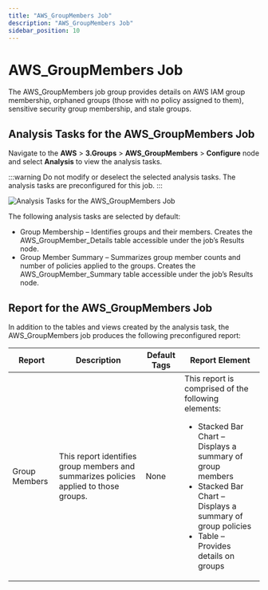 ```yaml
---
title: "AWS_GroupMembers Job"
description: "AWS_GroupMembers Job"
sidebar_position: 10
---
```


# AWS_GroupMembers Job

The AWS_GroupMembers job group provides details on AWS IAM group membership, orphaned groups (those
with no policy assigned to them), sensitive security group membership, and stale groups.

## Analysis Tasks for the AWS_GroupMembers Job

Navigate to the **AWS** > **3.Groups** > **AWS_GroupMembers** > **Configure** node and select
**Analysis** to view the analysis tasks.

:::warning
Do not modify or deselect the selected analysis tasks. The analysis tasks are
preconfigured for this job.
:::


![Analysis Tasks for the AWS_GroupMembers Job](/img/product_docs/accessanalyzer/12.0/solutions/aws/groups/groupmembersanalysis.webp)

The following analysis tasks are selected by default:

- Group Membership – Identifies groups and their members. Creates the AWS_GroupMember_Details table
  accessible under the job’s Results node.
- Group Member Summary – Summarizes group member counts and number of policies applied to the
  groups. Creates the AWS_GroupMember_Summary table accessible under the job’s Results node.

## Report for the AWS_GroupMembers Job

In addition to the tables and views created by the analysis task, the AWS_GroupMembers job produces
the following preconfigured report:

| Report        | Description                                                                           | Default Tags | Report Element                                                                                                                                                                                                                            |
| ------------- | ------------------------------------------------------------------------------------- | ------------ | ----------------------------------------------------------------------------------------------------------------------------------------------------------------------------------------------------------------------------------------- |
| Group Members | This report identifies group members and summarizes policies applied to those groups. | None         | This report is comprised of the following elements: <ul><li>Stacked Bar Chart – Displays a summary of group members</li><li>Stacked Bar Chart – Displays a summary of group policies</li><li>Table – Provides details on groups</li></ul> |

